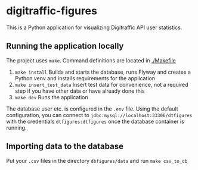 # digitraffic-figures

This is a Python application for visualizing Digitraffic API user statistics.

## Running the application locally

The project uses `make`. Command definitions are located in [./Makefile](./Makefile)

1. `make install`
    Builds and starts the database, runs Flyway and creates a Python venv and installs requirements for the application
2. `make insert_test_data` Insert test data for convenience, not a required step if you have other data or have already done this
3. `make dev` Runs the application

The database user etc. is configured in the `.env` file. Using the default configuration, you can connect to `jdbc:mysql://localhost:33306/dtfigures` with the credentials `dtfigures:dtfigures` once the database container is running.

## Importing data to the database

Put your `.csv` files in the directory `dbfigures/data` and run `make csv_to_db`

    
